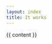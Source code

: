 ```yaml
---
layout: index
title: It works
---
```

<html>
  <head>
  </head>
  <body>
    {{ content }}
  </body>
</html>
